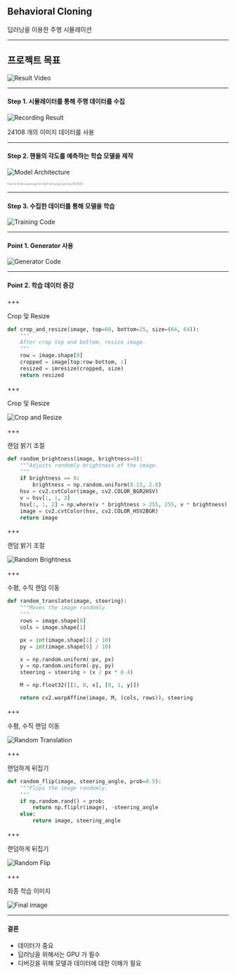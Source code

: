 ## Behavioral Cloning

딥러닝을 이용한 주행 시뮬레이션

---

## 프로젝트 목표

![Result Video](https://www.youtube.com/embed/p3Oqb_QXzZk)

---

#### Step 1. 시뮬레이터를 통해 주행 데이터를 수집

![Recording Result](assets/recording_result.jpg)

24108 개의 이미지 데이터를 사용

---

#### Step 2. 핸들의 각도를 예측하는 학습 모델을 제작

![Model Architecture](assets/model_architecture.jpg)

<span style="color:gray; font-size: 0.5em;">End to End Learning for Self-Driving Cars by NVIDIA</span>

---

#### Step 3. 수집한 데이터를 통해 모델을 학습

![Training Code](assets/training_code.jpg)

---

#### Point 1. Generator 사용

![Generator Code](assets/generator.jpg)

---

#### Point 2. 학습 데이터 증강

+++

Crop 및 Resize

```python
def crop_and_resize(image, top=60, bottom=25, size=(64, 64)):
    """
    After crop top and bottom, resize image.
    """
    row = image.shape[0]
    cropped = image[top:row-bottom, :]
    resized = imresize(cropped, size)
    return resized
```

+++

Crop 및 Resize

![Crop and Resize](assets/crop_resize.jpg)

+++

랜덤 밝기 조절

```python
def random_brightness(image, brightness=0):
    """Adjusts randomly brightness of the image.
    """
    if brightness == 0:
        brightness = np.random.uniform(0.15, 2.0)
    hsv = cv2.cvtColor(image, cv2.COLOR_BGR2HSV)
    v = hsv[:, :, 2]
    hsv[:, :, 2] = np.where(v * brightness > 255, 255, v * brightness)
    image = cv2.cvtColor(hsv, cv2.COLOR_HSV2BGR)
    return image
```

+++

랜덤 밝기 조절

![Random Brightness](assets/brightness.png)

+++

수평, 수직 랜덤 이동

```python
def random_translate(image, steering):
    """Moves the image randomly.
    """
    rows = image.shape[0]
    cols = image.shape[1]

    px = int(image.shape[1] / 10)
    py = int(image.shape[0] / 10)

    x = np.random.uniform(-px, px)
    y = np.random.uniform(-py, py)
    steering = steering + (x / px * 0.4)

    M = np.float32([[1, 0, x], [0, 1, y]])

    return cv2.warpAffine(image, M, (cols, rows)), steering
```

+++

수평, 수직 랜덤 이동

![Random Translation](assets/translation.png)

+++

랜덤하게 뒤집기

```python
def random_flip(image, steering_angle, prob=0.5):
    """Flips the image randomly.
    """
    if np.random.rand() < prob:
        return np.fliplr(image), -steering_angle
    else:
        return image, steering_angle
```

+++

랜덤하게 뒤집기

![Random Flip](assets/flip.png)

+++

최종 학습 이미지

![Final image](assets/final.png)

---
#### 결론

 - 데이터가 중요
 - 딥러닝을 위해서는 GPU 가 필수
 - 디버깅을 위해 모델과 데이터에 대한 이해가 필요

